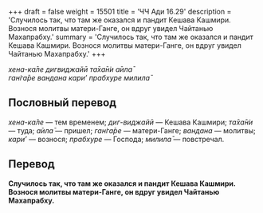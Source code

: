 +++
draft = false
weight = 15501
title = 'ЧЧ Ади 16.29'
description = 'Случилось так, что там же оказался и пандит Кешава Кашмири. Вознося молитвы матери-Ганге, он вдруг увидел Чайтанью Махапрабху.'
summary = 'Случилось так, что там же оказался и пандит Кешава Кашмири. Вознося молитвы матери-Ганге, он вдруг увидел Чайтанью Махапрабху.'
+++

_хена-ка̄ле дигвиджайӣ та̄ха̄н̇и а̄ила̄  
ган̇га̄ре вандана кари’ прабхуре милила̄_

## Пословный перевод

_хена_\-_ка̄ле_ — тем временем; _диг_\-_виджайӣ_ — Кешава Кашмири; _та̄ха̄н̇и_ — туда; _а̄ила̄_ — пришел; _ган̇га̄ре_ — матери-Ганге; _вандана_ — молитвы; _кари’_ — вознося; _прабхуре_ — Господа; _милила̄_ — повстречал.

## Перевод

**Случилось так, что там же оказался и пандит Кешава Кашмири. Вознося молитвы матери-Ганге, он вдруг увидел Чайтанью Махапрабху.**

